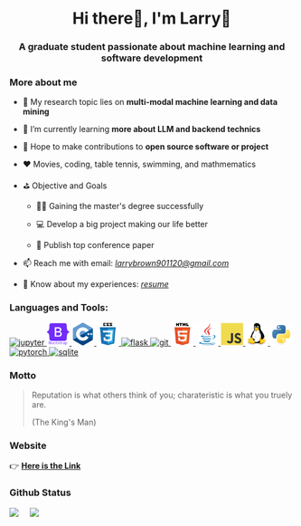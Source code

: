 <h1 align="center">Hi there👋, I'm Larry🐣</h1>
<h3 align="center">A graduate student passionate about machine learning and software development</h3>

<h3 align="left">More about me</h3>

- 🔭 My research topic lies on **multi-modal machine learning and data mining**

- 🌱 I’m currently learning **more about LLM and backend technics**

- 👯 Hope to make contributions to **open source software or project**

- ❤️ Movies, coding, table tennis, swimming, and mathmematics

- ⛳️ Objective and Goals

  - 🧑‍🎓 Gaining the master's degree successfully
    
  - 💻 Develop a big project making our life better
    
  - 📝 Publish top conference paper

- 📫 Reach me with email: *larrybrown901120@gmail.com*

- 📄 Know about my experiences: [*resume*](https://github.com/larrychen20011120/Portfolio/blob/master/src/Assets/resume.pdf)


<h3 align="left">Languages and Tools:</h3>
<p align="left">
  <a href="https://jupyter.org/" target="_blank" rel="noreferrer"> <img src="https://upload.wikimedia.org/wikipedia/commons/thumb/3/38/Jupyter_logo.svg/88px-Jupyter_logo.svg.png" alt="jupyter" height="40"/> </a>
  <a href="https://getbootstrap.com" target="_blank" rel="noreferrer"> <img src="https://raw.githubusercontent.com/devicons/devicon/master/icons/bootstrap/bootstrap-plain-wordmark.svg" alt="bootstrap" width="40" height="40"/> </a> 
  <a href="https://www.w3schools.com/cpp/" target="_blank" rel="noreferrer"> <img src="https://raw.githubusercontent.com/devicons/devicon/master/icons/cplusplus/cplusplus-original.svg" alt="cplusplus" width="40" height="40"/> </a> 
  <a href="https://www.w3schools.com/css/" target="_blank" rel="noreferrer"> <img src="https://raw.githubusercontent.com/devicons/devicon/master/icons/css3/css3-original-wordmark.svg" alt="css3" width="40" height="40"/> </a> 
  <a href="https://flask.palletsprojects.com/" target="_blank" rel="noreferrer"> <img src="https://www.vectorlogo.zone/logos/pocoo_flask/pocoo_flask-icon.svg" alt="flask" width="40" height="40"/> </a> 
  <a href="https://git-scm.com/" target="_blank" rel="noreferrer"> <img src="https://www.vectorlogo.zone/logos/git-scm/git-scm-icon.svg" alt="git" width="40" height="40"/> </a> 
  <a href="https://www.w3.org/html/" target="_blank" rel="noreferrer"> <img src="https://raw.githubusercontent.com/devicons/devicon/master/icons/html5/html5-original-wordmark.svg" alt="html5" width="40" height="40"/> </a> 
  <a href="https://www.java.com" target="_blank" rel="noreferrer"> <img src="https://raw.githubusercontent.com/devicons/devicon/master/icons/java/java-original.svg" alt="java" width="40" height="40"/> </a> 
  <a href="https://developer.mozilla.org/en-US/docs/Web/JavaScript" target="_blank" rel="noreferrer"> <img src="https://raw.githubusercontent.com/devicons/devicon/master/icons/javascript/javascript-original.svg" alt="javascript" width="40" height="40"/> </a> 
  <a href="https://www.linux.org/" target="_blank" rel="noreferrer"> <img src="https://raw.githubusercontent.com/devicons/devicon/master/icons/linux/linux-original.svg" alt="linux" width="40" height="40"/> </a> 
  <a href="https://www.python.org" target="_blank" rel="noreferrer"> <img src="https://raw.githubusercontent.com/devicons/devicon/master/icons/python/python-original.svg" alt="python" width="40" height="40"/> </a> 
  <a href="https://pytorch.org/" target="_blank" rel="noreferrer"> <img src="https://www.vectorlogo.zone/logos/pytorch/pytorch-icon.svg" alt="pytorch" width="40" height="40"/> </a> 
  <a href="https://www.sqlite.org/" target="_blank" rel="noreferrer"> <img src="https://www.vectorlogo.zone/logos/sqlite/sqlite-icon.svg" alt="sqlite" width="40" height="40"/> </a> </p>


### Motto
> Reputation is what others think of you; charateristic is what you truely are.
> 
> (The King's Man)

### Website
👉 [**Here is the Link**](https://larrychen20011120.github.io/Portfolio)

### Github Status
<p align="left">
<img src="https://github-readme-stats.vercel.app/api/top-langs/?username=larrychen20011120&layout=compact&theme=white" height="200"/>
&nbsp;&nbsp;&nbsp;
<img src="https://github-readme-stats.anuraghazra1.vercel.app/api?username=larrychen20011120&show_icons=true&include_all_commits=true&count_private=true&theme=white" height="200"/>
</p>
